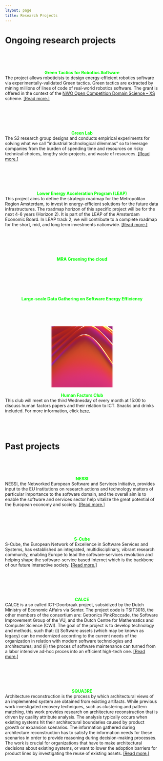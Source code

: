 ```yaml
---
layout: page
title: Research Projects
---
```


<!-- subtitle: X  -->

# Ongoing research projects 
<br>
<div class="row ">

<div class="col-lg-6 col-md-12 col-xs-12 col-sm-12">
<div style="text-align: center;">
<figure>
    <img src="/img/logos/placeholder_img.png"
         alt="">
    <figcaption></figcaption>
</figure>
<div><strong style="color: #00FF00;">Green Tactics for Robotics Software</strong><br>
<div style="text-align:left;">
The project allows roboticists to design energy-efficient robotics software via experimentally-validated Green tactics. Green tactics are extracted by mining millions of lines of code of real-world robotics software. The grant is offered in the context of the <a href="https://www.nwo.nl/en/calls/open-competition-domain-science-xs-pakket-21-1">NWO Open Competition Domain Science – XS</a> scheme. <a href="http://www.ivanomalavolta.com/mining-the-ros-ecosystem-for-energy-efficient-robotics-software/">[Read more.]<br><br><br><br></a> 
</div>
</div></div>
</div>

<div class="col-lg-6 col-md-12 col-xs-12 col-sm-12">
<div style="text-align: center;">
<figure>
    <img src="/img/logos/placeholder_img.png"
         alt="">
    <figcaption></figcaption>
</figure>
<div><strong style="color: #00FF00;">Green Lab</strong><br>
<div style="text-align:left;">
The S2 research group designs and conducts empirical experiments for solving what we call “industrial technological dilemmas” so to leverage companies from the burden of spending time and resources on risky technical choices, lengthy side-projects, and waste of resources.
 <a href="https://s2group.cs.vu.nl/pages/greenlab/">[Read more.]<br><br><br><br></a>
</div>
</div></div>
</div>

<div class="col-lg-6 col-md-12 col-xs-12 col-sm-12">
<div style="text-align: center;">
<figure>
    <img src="/img/logos/placeholder_img.png"
         alt="">
    <figcaption></figcaption>
</figure>
<div><strong style="color: #00FF00;">Lower Energy Acceleration Program (LEAP)</strong><br>
<div style="text-align:left;">
This project aims to define the strategic roadmap for the Metropolitan Region Amsterdam, to invest in energy-efficient solutions for the future data infrastructures. The roadmap horizon of this specific project will be for the next 4-6 years (Horizon 2). It is part of the LEAP of the Amsterdam Economic Board. In LEAP track 2, we will contribute to a complete roadmap for the short, mid, and long term investments nationwide. <a href="https://amsterdameconomicboard.com/en/initiatief/leap-lower-energy-acceleration-program#">[Read more.]<br><br><br><br></a>
</div>
</div></div>
</div>

<div class="col-lg-6 col-md-12 col-xs-12 col-sm-12">
<div style="text-align: center;">
<figure>
    <img src="/img/logos/placeholder_img.png"
         alt="">
    <figcaption></figcaption>
</figure>
<div><strong style="color: #00FF00;">MRA Greening the cloud</strong><br>
<div style="text-align:left;">
<br><br><br><br>
</div>
</div></div>
</div>

<div class="col-lg-6 col-md-12 col-xs-12 col-sm-12">
<div style="text-align: center;">
<figure>
    <img src="/img/logos/placeholder_img.png"
         alt="">
    <figcaption></figcaption>
</figure>
<div><strong style="color: #00FF00;">Large-scale Data Gathering on Software Energy Efficiency</strong><br>
<div style="text-align:left;">
<br><br><br><br>
</div>
</div></div>
</div>
</div>

<div class="col-lg-6 col-md-12 col-xs-12 col-sm-12">
<div style="text-align: center;">
<figure>
    <img width="200" height="200" src="/img/logos/hfc.png"
         alt="a redish, pinkish, purplish multi-arc">
    <figcaption></figcaption>
</figure>
<div><strong style="color: #00FF00;">Human Factors Club</strong><br>
<div style="text-align:left;">
    This club will meet on the third Wednesday of every month at 15:00 to discuss human factors papers and their relation to ICT. Snacks and drinks included. For more information, click <a href="https://s2group.cs.vu.nl/pages/humanfactors/">here.</a>
<br><br><br><br>
</div>
</div></div>
</div>

# Past projects
<br>

<div class="row ">

<div class="col-lg-6 col-md-12 col-xs-12 col-sm-12">
<div style="text-align: center;">
<figure>
    <img src="/img/logos/placeholder_img.png"
         alt="">
    <figcaption></figcaption>
</figure>
<div><strong style="color: #00FF00;">NESSI</strong><br>
<div style="text-align:left;">
NESSI, the Networked European Software and Services Initiative, provides input to the EU Institutions on research actions and technology matters of particular importance to the software domain, and the overall aim is to enable the software and services sector help vitalize the great potential of the European economy and society. <a href="http://www.nessi-europe.com/">[Read more.]<br><br><br><br></a>
</div>
</div></div>
</div>

<div class="col-lg-6 col-md-12 col-xs-12 col-sm-12">
<div style="text-align: center;">
<figure>
    <img src="/img/logos/placeholder_img.png"
         alt="">
    <figcaption></figcaption>
</figure>
<div><strong style="color: #00FF00;">S-Cube</strong><br>
<div style="text-align:left;">
S-Cube, the European Network of Excellence in Software Services and Systems, has established an integrated, multidisciplinary, vibrant research community, enabling Europe to lead the software-services revolution and helping shape the software-service based Internet which is the backbone of our future interactive society.
 <a href="http://www.s-cube-network.eu/">[Read more.]<br><br><br><br></a>
</div>
</div></div>
</div>

<div class="col-lg-6 col-md-12 col-xs-12 col-sm-12">
<div style="text-align: center;">
<figure>
    <img src="/img/logos/placeholder_img.png"
         alt="">
    <figcaption></figcaption>
</figure>
<div><strong style="color: #00FF00;">CALCE</strong><br>
<div style="text-align:left;">
CALCE is a so called ICT-Doorbraak project, subsidized by the Dutch Ministry of Economic Affairs via Senter. The project code is TSIT3018, the other members of the consortium are: Getronics PinkRoccade, the Software Improvement Group of the VU, and the Dutch Centre for Mathematics and Computer Science (CWI). The goal of the project is to develop technology and methods, such that: (i) Software assets (which may be known as legacy) can be modernized according to the current needs of the organization in relation with modern software technologies and architectures; and (ii) the proces of software maintenance can turned from a labor intensive ad-hoc proces into an efficient high-tech one.
 <a href="http://www.cs.vu.nl/~steven/calce/">[Read more.]<br><br><br><br></a>
</div>
</div></div>
</div>

<div class="col-lg-6 col-md-12 col-xs-12 col-sm-12">
<div style="text-align: center;" > 
<figure>
    <img src="/img/logos/placeholder_img.png"
         alt="">
    <figcaption></figcaption>
</figure>
<div><strong style="color: #00FF00;">SQUA3RE</strong><br>
<div style="text-align:left;">
Architecture reconstruction is the process by which architectural views of an implemented system are obtained from existing artifacts. While previous work investigated recovery techniques, such as clustering and pattern matching, this work provides research on architecture reconstruction that is driven by quality attribute analysis. The analysis typically occurs when existing systems hit their architectural boundaries caused by product growth or expansion scenarios. The information gathered during architecture reconstruction has to satisfy the information needs for these scenarios in order to provide reasoning during decision-making processes. The work is crucial for organizations that have to make architectural decisions about existing systems, or want to lower the adoption barriers for product lines by investigating the reuse of existing assets. 
<a href="http://www.cs.vu.nl/~x/square.html">[Read more.]<br><br><br><br></a>
</div>
</div></div>
</div>
</div>


